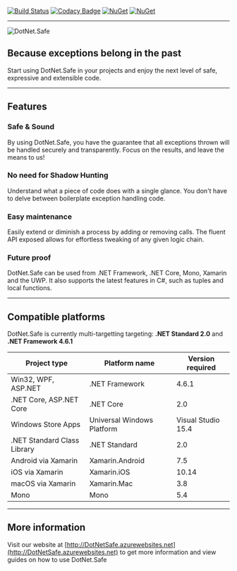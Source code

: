 [![Build Status](https://carlubian.visualstudio.com/GitHub%20Interop/_apis/build/status/DotNet.Safe%20Build)](https://carlubian.visualstudio.com/GitHub%20Interop/_build/latest?definitionId=10)
[![Codacy Badge](https://api.codacy.com/project/badge/Grade/3835d34e76a544109d2fee1b3cfc3d2f)](https://www.codacy.com/app/carlubian/DotNet.Safe?utm_source=github.com&amp;utm_medium=referral&amp;utm_content=carlubian/DotNet.Safe&amp;utm_campaign=Badge_Grade)
[![NuGet](https://img.shields.io/nuget/v/DotNet.Safe.Standard.svg)](https://www.nuget.org/packages/DotNet.Safe.Standard/)
[![NuGet](https://img.shields.io/nuget/dt/DotNet.Safe.Standard.svg)](https://www.nuget.org/packages/DotNet.Safe.Standard/)
<hr/>

![DotNet.Safe](https://carlubian.azurewebsites.net/images/DotNetSafe.png?maxAge=2592000 "DotNet.Safe")
## Because exceptions belong in the past

Start using DotNet.Safe in your projects and enjoy the next level of safe, expressive and extensible code.

***

## Features
### Safe & Sound
By using DotNet.Safe, you have the guarantee that all exceptions thrown will be handled securely and transparently. Focus on the results, and leave the means to us!

### No need for Shadow Hunting
Understand what a piece of code does with a single glance. You don't have to delve between boilerplate exception handling code.

### Easy maintenance
Easily extend or diminish a process by adding or removing calls. The fluent API exposed allows for effortless tweaking of any given logic chain.

### Future proof
DotNet.Safe can be used from .NET Framework, .NET Core, Mono, Xamarin and the UWP. It also supports the latest features in C#, such as tuples and local functions.

***

## Compatible platforms

<table>
	<thead>
		<tr>
			DotNet.Safe is currently multi-targetting targeting: <strong>.NET Standard 2.0</strong> and <strong>.NET Framework 4.6.1</strong>
		</tr>
		<tr>
			<th>Project type</th>
			<th>Platform name</th>
			<th>Version required</th>
		</tr>
	</thead>
	<tbody>
		<tr>
			<td>Win32, WPF, ASP.NET</td>
			<td>.NET Framework</td>
			<td>4.6.1</td>
		</tr>
		<tr>
			<td>.NET Core, ASP.NET Core</td>
			<td>.NET Core</td>
			<td>2.0</td>
		</tr>
		<tr>
			<td>Windows Store Apps</td>
			<td>Universal Windows Platform</td>
			<td>Visual Studio 15.4</td>
		</tr>
		<tr>
			<td>.NET Standard Class Library</td>
			<td>.NET Standard</td>
			<td>2.0</td>
		</tr>
		<tr>
			<td>Android via Xamarin</td>
			<td>Xamarin.Android</td>
			<td>7.5</td>
		</tr>
		<tr>
			<td>iOS via Xamarin</td>
			<td>Xamarin.iOS</td>
			<td>10.14</td>
		</tr>
		<tr>
			<td>macOS via Xamarin</td>
			<td>Xamarin.Mac</td>
			<td>3.8</td>
		</tr>
		<tr>
			<td>Mono</td>
			<td>Mono</td>
			<td>5.4</td>
		</tr>
	</tody>
</table>

***

## More information

Visit our website at [http://DotNetSafe.azurewebsites.net](http://DotNetSafe.azurewebsites.net) to get more information and view guides on how to use DotNet.Safe
